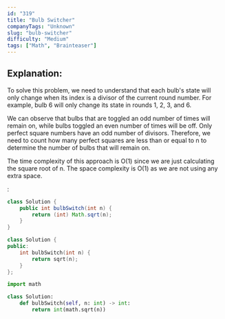 ```yaml
---
id: "319"
title: "Bulb Switcher"
companyTags: "Unknown"
slug: "bulb-switcher"
difficulty: "Medium"
tags: ["Math", "Brainteaser"]
---
```


## Explanation:
To solve this problem, we need to understand that each bulb's state will only change when its index is a divisor of the current round number. For example, bulb 6 will only change its state in rounds 1, 2, 3, and 6.

We can observe that bulbs that are toggled an odd number of times will remain on, while bulbs toggled an even number of times will be off. Only perfect square numbers have an odd number of divisors. Therefore, we need to count how many perfect squares are less than or equal to n to determine the number of bulbs that will remain on.

The time complexity of this approach is O(1) since we are just calculating the square root of n. The space complexity is O(1) as we are not using any extra space.

:

```java
class Solution {
    public int bulbSwitch(int n) {
        return (int) Math.sqrt(n);
    }
}
```

```cpp
class Solution {
public:
    int bulbSwitch(int n) {
        return sqrt(n);
    }
};
```

```python
import math

class Solution:
    def bulbSwitch(self, n: int) -> int:
        return int(math.sqrt(n))
```